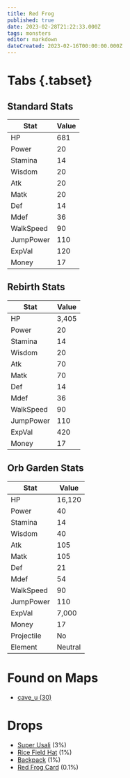 ```yaml
---
title: Red Frog
published: true
date: 2023-02-28T21:22:33.000Z
tags: monsters
editor: markdown
dateCreated: 2023-02-16T00:00:00.000Z
---
```


# Tabs {.tabset}

## Standard Stats

|Stat|Value|
|-|-|
|HP|681|
|Power|20|
|Stamina|14|
|Wisdom|20|
|Atk|20|
|Matk|20|
|Def|14|
|Mdef|36|
|WalkSpeed|90|
|JumpPower|110|
|ExpVal|120|
|Money|17|
## Rebirth Stats

|Stat|Value|
|-|-|
|HP|3,405|
|Power|20|
|Stamina|14|
|Wisdom|20|
|Atk|70|
|Matk|70|
|Def|14|
|Mdef|36|
|WalkSpeed|90|
|JumpPower|110|
|ExpVal|420|
|Money|17|
## Orb Garden Stats

|Stat|Value|
|-|-|
|HP|16,120|
|Power|40|
|Stamina|14|
|Wisdom|40|
|Atk|105|
|Matk|105|
|Def|21|
|Mdef|54|
|WalkSpeed|90|
|JumpPower|110|
|ExpVal|7,000|
|Money|17|
|Projectile|No|
|Element|Neutral|

# Found on Maps
 * [cave_u (30)](/maps/cave_u)

# Drops
 * [Super Usali](/items/super-usali) (3%)
 * [Rice Field Hat](/items/rice-field-hat) (1%)
 * [Backpack](/items/backpack) (1%)
 * [Red Frog Card](/items/red-frog-card) (0.1%)
